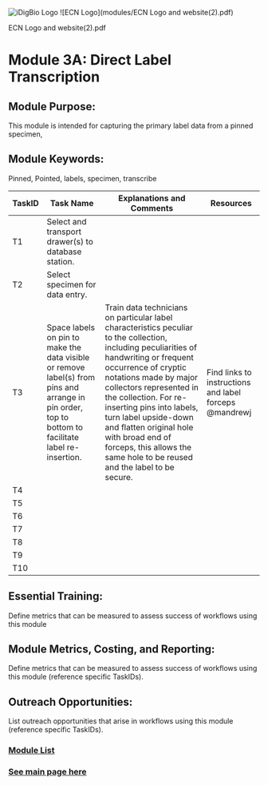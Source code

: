 ![iDigBio Logo](https://www.idigbio.org/sites/default/files/idigbio_logo_0.png)
![ECN Logo](modules/ECN Logo and website(2).pdf)

ECN Logo and website(2).pdf

# Module 3A: Direct Label Transcription

## Module Purpose: 
This module is intended for capturing the primary label data from a pinned specimen,

## Module Keywords: 
Pinned, Pointed, labels, specimen, transcribe


| TaskID | Task Name | Explanations and Comments | Resources |
|--------|-----------|---------------------------|-----------|
|T1| Select and transport drawer(s) to database station.|||
|T2|Select specimen for data entry.|||
|T3|Space labels on pin to make the data visible or remove label(s) from pins and arrange in pin order, top to bottom to facilitate label re-insertion.|Train data technicians on particular label characteristics peculiar to the collection, including peculiarities of handwriting or frequent occurrence of cryptic notations made by major collectors represented in the collection. For re-inserting pins into labels, turn label upside-down and flatten original hole with broad end of forceps, this allows the same hole to be reused and the label to be secure.|Find links to instructions and label forceps @mandrewj |
|T4||||
|T5||||
|T6||||
|T7||||
|T8||||
|T9||||
|T10||||



## Essential Training: 
Define metrics that can be measured to assess success of workflows using this module

## Module Metrics, Costing, and Reporting: 
Define metrics that can be measured to assess success of workflows using this module (reference specific TaskIDs).

## Outreach Opportunities: 
List outreach opportunities that arise in workflows using this module (reference specific TaskIDs).

### [Module List](https://entcollnet.github.io/BugFlow/modules/)
### [See main page here](https://entcollnet.github.io/BugFlow/)
